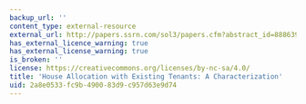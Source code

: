 ```yaml
---
backup_url: ''
content_type: external-resource
external_url: http://papers.ssrn.com/sol3/papers.cfm?abstract_id=888639
has_external_licence_warning: true
has_external_license_warning: true
is_broken: ''
license: https://creativecommons.org/licenses/by-nc-sa/4.0/
title: 'House Allocation with Existing Tenants: A Characterization'
uid: 2a8e0533-fc9b-4900-83d9-c957d63e9d74
---
```

